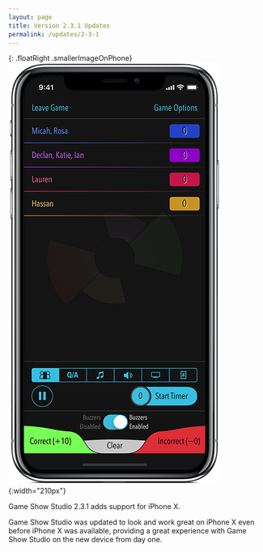```yaml
---
layout: page
title: Version 2.3.1 Updates
permalink: /updates/2-3-1
---
```


{: .floatRight .smallerImageOnPhone}
![host screen](/images/updates/2-3-1/host-x.png){:width="210px"}

Game Show Studio 2.3.1 adds support for iPhone X.

Game Show Studio was updated to look and work great on iPhone X even before iPhone X was available, providing a great experience with Game Show Studio on the new device from day one.
